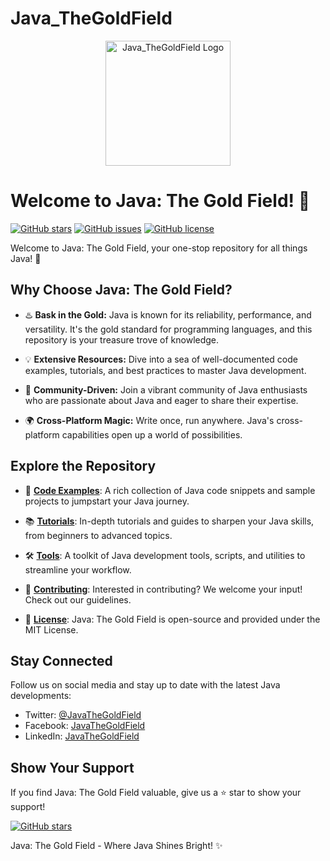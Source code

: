 # Java_TheGoldField

<p align="center">
  <img src="https://www.google.com/imgres?imgurl=https%3A%2F%2Fres.cloudinary.com%2Fteepublic%2Fimage%2Fprivate%2Fs--x9e8UD8Y--%2Fc_crop%2Cx_10%2Cy_10%2Fc_fit%2Ch_1109%2Fc_crop%2Cg_north_west%2Ch_1260%2Cw_1260%2Cx_-150%2Cy_-76%2Fco_rgb%3A191919%2Ce_colorize%2Cu_Misc%3AOne%2520Pixel%2520Gray%2Fc_scale%2Cg_north_west%2Ch_1260%2Cw_1260%2Ffl_layer_apply%2Cg_north_west%2Cx_-150%2Cy_-76%2Fbo_157px_solid_white%2Fe_overlay%2Cfl_layer_apply%2Ch_1260%2Cl_Misc%3AArt%2520Print%2520Bumpmap%2Cw_1260%2Fe_shadow%2Cx_6%2Cy_6%2Fc_limit%2Ch_1254%2Cw_1254%2Fc_lpad%2Cg_center%2Ch_1260%2Cw_1260%2Fb_rgb%3Aeeeeee%2Fc_limit%2Cf_auto%2Ch_630%2Cq_auto%3Agood%3A420%2Cw_630%2Fv1511111763%2Fproduction%2Fdesigns%2F2076522_0.jpg&tbnid=ZxoBMDwlNBJvHM&vet=12ahUKEwjYisTtgK-CAxXiSGwGHdcKAUQQMygJegQIARBg..i&imgrefurl=https%3A%2F%2Fwww.teepublic.com%2Fposter-and-art%2F2076522-retro-java-programming-icon&docid=Y7u2HS8dvvBFSM&w=630&h=630&q=java%20cool%20images&ved=2ahUKEwjYisTtgK-CAxXiSGwGHdcKAUQQMygJegQIARBg" alt="Java_TheGoldField Logo" width="200">
</p>

# Welcome to Java: The Gold Field! 🚀

[![GitHub stars](https://img.shields.io/github/stars/YourUsername/Java_TheGoldField?style=for-the-badge)](https://github.com/YourUsername/Java_TheGoldField/stargazers)
[![GitHub issues](https://img.shields.io/github/issues/YourUsername/Java_TheGoldField?style=for-the-badge)](https://github.com/YourUsername/Java_TheGoldField/issues)
[![GitHub license](https://img.shields.io/github/license/YourUsername/Java_TheGoldField?style=for-the-badge)](https://github.com/YourUsername/Java_TheGoldField/blob/main/LICENSE)

Welcome to Java: The Gold Field, your one-stop repository for all things Java! 🌟

## Why Choose Java: The Gold Field?

- ♨️ **Bask in the Gold:** Java is known for its reliability, performance, and versatility. It's the gold standard for programming languages, and this repository is your treasure trove of knowledge.

- 💡 **Extensive Resources:** Dive into a sea of well-documented code examples, tutorials, and best practices to master Java development.

- 🧩 **Community-Driven:** Join a vibrant community of Java enthusiasts who are passionate about Java and eager to share their expertise.

- 🌍 **Cross-Platform Magic:** Write once, run anywhere. Java's cross-platform capabilities open up a world of possibilities.

## Explore the Repository

- 📂 **[Code Examples](examples/)**: A rich collection of Java code snippets and sample projects to jumpstart your Java journey.

- 📚 **[Tutorials](tutorials/)**: In-depth tutorials and guides to sharpen your Java skills, from beginners to advanced topics.

- 🛠️ **[Tools](tools/)**: A toolkit of Java development tools, scripts, and utilities to streamline your workflow.

- 📖 **[Contributing](CONTRIBUTING.md)**: Interested in contributing? We welcome your input! Check out our guidelines.

- 📜 **[License](LICENSE)**: Java: The Gold Field is open-source and provided under the MIT License.

## Stay Connected

Follow us on social media and stay up to date with the latest Java developments:

- Twitter: [@JavaTheGoldField](https://twitter.com/JavaTheGoldField)
- Facebook: [JavaTheGoldField](https://www.facebook.com/JavaTheGoldField)
- LinkedIn: [JavaTheGoldField](https://www.linkedin.com/company/JavaTheGoldField)

## Show Your Support

If you find Java: The Gold Field valuable, give us a ⭐️ star to show your support!

[![GitHub stars](https://img.shields.io/github/stars/YourUsername/Java_TheGoldField?style=social)](https://github.com/YourUsername/Java_TheGoldField/stargazers)

Java: The Gold Field - Where Java Shines Bright! ✨

